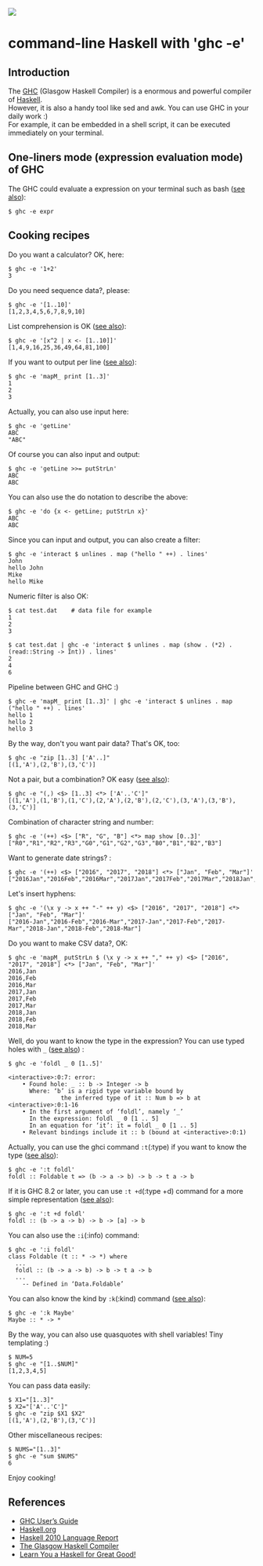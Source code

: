 <p align="left"><img src="http://takenobu-hs.github.io/downloads/images/haskell-logo-s.png"/></p>

command-line Haskell with 'ghc -e'
==================================


Introduction
------------

The [GHC](https://www.haskell.org/ghc/) (Glasgow Haskell Compiler) is a enormous and powerful compiler of [Haskell](https://www.haskell.org/).  
However, it is also a handy tool like sed and awk. You can use GHC in your daily work :)  
For example, it can be embedded in a shell script, it can be executed immediately on your terminal.


One-liners mode (expression evaluation mode) of GHC
---------------------------------------------------

The GHC could evaluate a expression on your terminal such as bash ([see also](https://downloads.haskell.org/~ghc/latest/docs/html/users_guide/using.html#expression-evaluation-mode)): 

```
$ ghc -e expr
```


Cooking recipes
---------------

Do you want a calculator? OK, here:
```
$ ghc -e '1+2'
3
```

Do you need sequence data?, please:
```
$ ghc -e '[1..10]'
[1,2,3,4,5,6,7,8,9,10]
```

List comprehension is OK ([see also](http://learnyouahaskell.com/starting-out#im-a-list-comprehension)):
```
$ ghc -e '[x^2 | x <- [1..10]]'
[1,4,9,16,25,36,49,64,81,100]
```

If you want to output per line ([see also](http://learnyouahaskell.com/input-and-output#hello-world)):
```
$ ghc -e 'mapM_ print [1..3]'
1
2
3
```


Actually, you can also use input here:
```
$ ghc -e 'getLine'
ABC
"ABC"
```

Of course you can also input and output:
```
$ ghc -e 'getLine >>= putStrLn'
ABC
ABC
```

You can also use the do notation to describe the above:
```
$ ghc -e 'do {x <- getLine; putStrLn x}'
ABC
ABC
```

Since you can input and output, you can also create a filter:
```
$ ghc -e 'interact $ unlines . map ("hello " ++) . lines'
John
hello John
Mike
hello Mike
```

Numeric filter is also OK:
```
$ cat test.dat    # data file for example
1
2
3
```

```
$ cat test.dat | ghc -e 'interact $ unlines . map (show . (*2) . (read::String -> Int)) . lines'
2
4
6
```

Pipeline between GHC and GHC :)
```
$ ghc -e 'mapM_ print [1..3]' | ghc -e 'interact $ unlines . map ("hello " ++) . lines'
hello 1
hello 2
hello 3
```


By the way, don't you want pair data? That's OK, too:
```
$ ghc -e "zip [1..3] ['A'..]"
[(1,'A'),(2,'B'),(3,'C')]
```

Not a pair, but a combination? OK easy ([see also](http://learnyouahaskell.com/functors-applicative-functors-and-monoids#applicative-functors)):
```
$ ghc -e "(,) <$> [1..3] <*> ['A'..'C']"
[(1,'A'),(1,'B'),(1,'C'),(2,'A'),(2,'B'),(2,'C'),(3,'A'),(3,'B'),(3,'C')]
```

Combination of character string and number:
```
$ ghc -e '(++) <$> ["R", "G", "B"] <*> map show [0..3]'
["R0","R1","R2","R3","G0","G1","G2","G3","B0","B1","B2","B3"]
```

Want to generate date strings? :
```
$ ghc -e '(++) <$> ["2016", "2017", "2018"] <*> ["Jan", "Feb", "Mar"]'
["2016Jan","2016Feb","2016Mar","2017Jan","2017Feb","2017Mar","2018Jan","2018Feb","2018Mar"]

```

Let's insert hyphens:
```
$ ghc -e '(\x y -> x ++ "-" ++ y) <$> ["2016", "2017", "2018"] <*> ["Jan", "Feb", "Mar"]'
["2016-Jan","2016-Feb","2016-Mar","2017-Jan","2017-Feb","2017-Mar","2018-Jan","2018-Feb","2018-Mar"]
```

Do you want to make CSV data?, OK:
```
$ ghc -e 'mapM_ putStrLn $ (\x y -> x ++ "," ++ y) <$> ["2016", "2017", "2018"] <*> ["Jan", "Feb", "Mar"]'
2016,Jan
2016,Feb
2016,Mar
2017,Jan
2017,Feb
2017,Mar
2018,Jan
2018,Feb
2018,Mar
```


Well, do you want to know the type in the expression? You can use typed holes with `_` ([see also](https://downloads.haskell.org/~ghc/latest/docs/html/users_guide/glasgow_exts.html#typed-holes)) :
```
$ ghc -e 'foldl _ 0 [1..5]'

<interactive>:0:7: error:
    • Found hole: _ :: b -> Integer -> b
      Where: ‘b’ is a rigid type variable bound by
               the inferred type of it :: Num b => b at <interactive>:0:1-16
    • In the first argument of ‘foldl’, namely ‘_’
      In the expression: foldl _ 0 [1 .. 5]
      In an equation for ‘it’: it = foldl _ 0 [1 .. 5]
    • Relevant bindings include it :: b (bound at <interactive>:0:1)
```

Actually, you can use the ghci command `:t`(:type) if you want to know the type ([see also](https://downloads.haskell.org/~ghc/latest/docs/html/users_guide/ghci.html#ghci-cmd-:type)):
```
$ ghc -e ':t foldl'
foldl :: Foldable t => (b -> a -> b) -> b -> t a -> b
```

If it is GHC 8.2 or later, you can use `:t +d`(:type +d) command for a more simple representation ([see also](https://downloads.haskell.org/%7Eghc/latest/docs/html/users_guide/ghci.html#ghci-cmd-:type%20+v)):
```
$ ghc -e ':t +d foldl'
foldl :: (b -> a -> b) -> b -> [a] -> b
```

You can also use the `:i`(:info) command:
```
$ ghc -e ':i foldl'
class Foldable (t :: * -> *) where
  ...
  foldl :: (b -> a -> b) -> b -> t a -> b
  ...
  	-- Defined in ‘Data.Foldable’
```

You can also know the kind by `:k`(:kind) command ([see also](http://learnyouahaskell.com/making-our-own-types-and-typeclasses#kinds-and-some-type-foo)):
```
$ ghc -e ':k Maybe'
Maybe :: * -> *
```


By the way, you can also use quasquotes with shell variables! Tiny templating :)
```
$ NUM=5
$ ghc -e "[1..$NUM]"
[1,2,3,4,5]
```

You can pass data easily:
```
$ X1="[1..3]"
$ X2="['A'..'C']"
$ ghc -e "zip $X1 $X2"
[(1,'A'),(2,'B'),(3,'C')]
```

Other miscellaneous recipes:
```
$ NUMS="[1..3]"
$ ghc -e "sum $NUMS"
6
```

Enjoy cooking!


References
----------

 * [GHC User’s Guide](https://downloads.haskell.org/~ghc/latest/docs/html/users_guide/)
 * [Haskell.org](https://www.haskell.org/)
 * [Haskell 2010 Language Report](https://www.haskell.org/onlinereport/haskell2010/)
 * [The Glasgow Haskell Compiler](https://www.haskell.org/ghc/)
 * [Learn You a Haskell for Great Good!](http://learnyouahaskell.com/)

